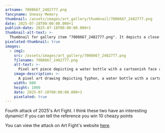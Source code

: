```yaml
---
artname: 7008667_2482777.png
fancyname: Uneasy Memory
thumbnail: /assets/images/art_gallery/thumbnail/7008667_2482777.png
date: 2025-07-18T00:00:00.000+1
publish-date: 2025-07-18T00:00:00.000+1
thumbnail-alt-text: >-
  Thumbnail for gallery item "7008667_2482777.png". It depicts a close-up of a water bottle with a simple cartoonish face.
pixelated-thumbnail: true
images:
  - img1:
    src: /assets/images/art_gallery/7008667_2482777.png
    filename: 7008667_2482777.png
    alt-text: >-
      Pixel art piece depicting a water bottle with a cartoonish face and limbs.
    image-description: >-
      A pixel art drawing depicting Typhon, a water bottle with a cartoonish face and limbs. Ae have a blue and dark grey colour scheme. Their left arm is wrapped around the right arm of Mave, a key with a similar face and limbs. Zi has a smug expression on zir face and is looking down at Typhon, who has an unamused expression. Mave is wearing a pink sunhat.
    width: 800
    height: 1000
    date: 2025-07-18T00:00:00.000+1
    pixelated: true
---
```

<p>
	Fourth attack of 2025's Art Fight. I think these two have an interesting dynamic! If you can tell the reference you win 10 cheazy points
</p>
<p>
	You can view the attack on Art Fight's website <a href="https://artfight.net/attack/11595490.uneasy-memory" target="_blank">here</a>.
</p>
